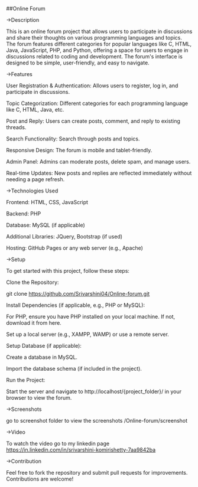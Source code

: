##Online Forum


->Description


This is an online forum project that allows users to participate in discussions and share their thoughts on various programming languages and topics. The forum features different categories for popular languages like C, HTML, Java, JavaScript, PHP, and Python, offering a space for users to engage in discussions related to coding and development. The forum's interface is designed to be simple, user-friendly, and easy to navigate.

->Features


User Registration & Authentication: Allows users to register, log in, and participate in discussions.

Topic Categorization: Different categories for each programming language like C, HTML, Java, etc.

Post and Reply: Users can create posts, comment, and reply to existing threads.

Search Functionality: Search through posts and topics.

Responsive Design: The forum is mobile and tablet-friendly.

Admin Panel: Admins can moderate posts, delete spam, and manage users.

Real-time Updates: New posts and replies are reflected immediately without needing a page refresh.

->Technologies Used


Frontend: HTML, CSS, JavaScript

Backend: PHP

Database: MySQL (if applicable)

Additional Libraries: JQuery, Bootstrap (if used)

Hosting: GitHub Pages or any web server (e.g., Apache)

->Setup


To get started with this project, follow these steps:

Clone the Repository:

git clone https://github.com/Srivarshini04/Online-forum.git

Install Dependencies (if applicable, e.g., PHP or MySQL):

For PHP, ensure you have PHP installed on your local machine. If not, download it from here.

Set up a local server (e.g., XAMPP, WAMP) or use a remote server.

Setup Database (if applicable):

Create a database in MySQL.

Import the database schema (if included in the project).

Run the Project:

Start the server and navigate to http://localhost/{project_folder}/ in your browser to view the forum.

->Screenshots


go to screenshot folder to view the screenshots /Online-forum/screenshot

->Video

To watch the video go to my linkedin page https://in.linkedin.com/in/srivarshini-komirishetty-7aa9842ba


->Contribution


Feel free to fork the repository and submit pull requests for improvements. Contributions are welcome!


